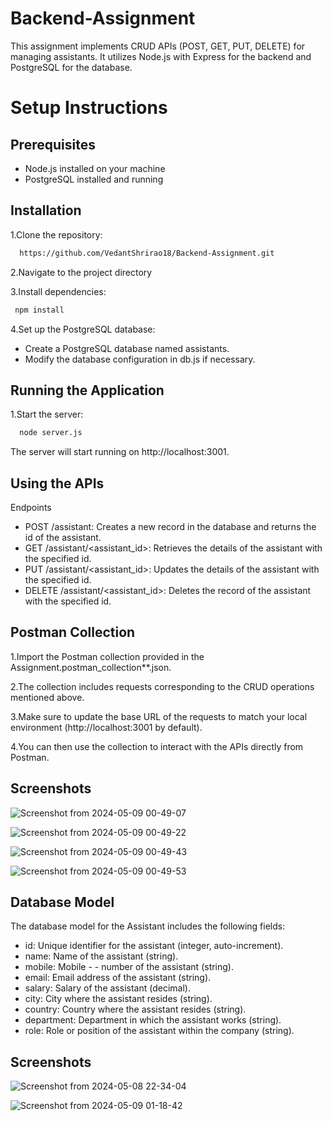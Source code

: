 
# Backend-Assignment

This assignment implements CRUD APIs (POST, GET, PUT, DELETE) for managing assistants. It utilizes Node.js with Express for the backend and PostgreSQL for the database.

# Setup Instructions



## Prerequisites

- Node.js installed on your machine
- PostgreSQL installed and running



## Installation

1.Clone the repository:

```bash
  https://github.com/VedantShrirao18/Backend-Assignment.git
```
2.Navigate to the project directory

3.Install dependencies:

```bash
 npm install

```
4.Set up the PostgreSQL database:
- Create a PostgreSQL database named assistants.
- Modify the database configuration in db.js if necessary.







    
## Running the Application

1.Start the server:

```bash
  node server.js
```
The server will start running on http://localhost:3001.




## Using the APIs

Endpoints

- POST /assistant: Creates a new record in the database and returns the id of the assistant.
- GET /assistant/<assistant_id>: Retrieves the details of the assistant with the specified id.
- PUT /assistant/<assistant_id>: Updates the details of the assistant with the specified id.
- DELETE /assistant/<assistant_id>: Deletes the record of the assistant with the specified id.





## Postman Collection

1.Import the Postman collection provided in the Assignment.postman_collection**.json.

2.The collection includes requests corresponding to the CRUD operations mentioned above.

3.Make sure to update the base URL of the requests to match your local environment (http://localhost:3001 by default).

4.You can then use the collection to interact with the APIs directly from Postman.









## Screenshots

![Screenshot from 2024-05-09 00-49-07](https://github.com/VedantShrirao18/Backend-Assignment/assets/122175901/6eb48e0f-b12b-4d3e-bc28-3d78cf17d915)

![Screenshot from 2024-05-09 00-49-22](https://github.com/VedantShrirao18/Backend-Assignment/assets/122175901/82a82ecb-60bf-4ea3-917b-27aef83ca937)

![Screenshot from 2024-05-09 00-49-43](https://github.com/VedantShrirao18/Backend-Assignment/assets/122175901/f350a1a4-cdf8-4330-90c8-87415f1b92e8)

![Screenshot from 2024-05-09 00-49-53](https://github.com/VedantShrirao18/Backend-Assignment/assets/122175901/53bbff16-bda7-4801-b938-a4bd71163a0b)


## Database Model

The database model for the Assistant includes the following fields:

- id: Unique identifier for the assistant (integer, auto-increment).
- name: Name of the assistant (string).
- mobile: Mobile - - number of the assistant (string).
- email: Email address of the assistant (string).
- salary: Salary of the assistant (decimal).
- city: City where the assistant resides (string).
- country: Country where the assistant resides (string).
- department: Department in which the assistant works (string).
- role: Role or position of the assistant within the company (string).


## Screenshots

![Screenshot from 2024-05-08 22-34-04](https://github.com/VedantShrirao18/Backend-Assignment/assets/122175901/8118ff71-0d71-4408-bdbc-f66729a2253c)

![Screenshot from 2024-05-09 01-18-42](https://github.com/VedantShrirao18/Backend-Assignment/assets/122175901/b0cd3d0b-564e-4abb-9798-d73837588aa6)





